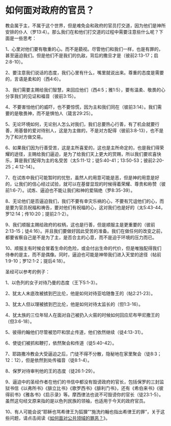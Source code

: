 # 如何面对政府的官员？



<p>教会属于主，不属于这个世界，但是难免会和政府的官员打交道，因为他们是神所安排的仆人（罗13:4）。那么我们在和他们打交道的过程中需要注意些什么呢？下面是一些思考：</p>

<p>1、心里对他们要有敬重的心。而不是藐视。尽管他们和我们一样，也是有罪的，甚至逼迫我们。但是他们不是我们的仇敌，背后的撒旦才是（彼前2:13-17；启2:8-10）。</p>

<p>2、要注意我们说话的态度，我们心里有什么，嘴里就说出来。尊重的态度是需要的，言语是柔和的（西4:6）。</p>

<p>3、我们需要主赐给我们智慧，来回应他们（西4:5；雅1:5），要有温柔、敬畏的心分享我们的见证和福音（彼前3:15）。</p>

<p>4、不要害怕他们的威吓，也不要惊慌，因为主和我们同在（彼前3:14）。我们需要的是敬畏神，而不是惧怕人（箴言29:25）。</p>

<p>5、无论环境如何，无论别人怎么对我们，我们总要热心行善，有了机会就要行善，用基督的爱对待别人，这是为主做的，不是对方配得（彼前3:8-13），也不是为了和对方做交易。</p>

<p>6、如果我们因为行善受苦，这是主所喜爱的，这也是主所命定的，也是我们得荣耀的途径，主赐给我们逼迫，是为了给我们天上更大的赏赐，所以我们要欢喜快乐，算是我们配得为主的名受苦（太5:11-12；徒5:40-41；13:50-53；彼前2:20-25；4:12-14）。</p>

<p>7、在试炼中我们可能暂时的忧愁，虽然人的用意可能是恶，但是神的用意是好的，让我们的信心经过试验，就可以在基督显现的时候得着荣耀、尊贵和称赞（彼前1:6-7）。试炼、逼迫也不能让我们和神的爱隔绝（罗8:35-39）。</p>

<p>8、无论他们是否逼迫我们，我们不要有幸灾乐祸的心，不要有咒诅他们的心，而是要为官员祝福和祷告，要对他们有祝福的心，这对我们也是好的（太5:43-44，罗12:14；传10:20；提前2:1-2）。</p>

<p>9、我们顺服主赐给政府的权柄，这也是行善，但是顺服主是更重要的（彼前2:13-15；徒4:16）。并且我们要做好因此受苦的准备。我们在做任何的改变之前，都要省察自己是不是为了主，是否合主的心意，而不是迫于环境的压力而已。</p>

<p>10、顺服主有时候会冒着生命的危险，或会付出生命的代价，但是唯独配得我们侍奉的是主，而不是偶像。同时，逼迫也可能是神带我们进入天堂的途径（帖前1:9-10；罗12:1-2；提后4:18）。</p>

<p>圣经可以参考的例子：</p>

<p>1、以色列的女子对待乃曼的态度（王下5:1-3）。</p>

<p>2、犹太人末底改被掳到巴比伦，他是如何对待亚哈随鲁王的（帖2:21-23）。</p>

<p>3、犹太人但以理被掳到巴比伦，他是如何对待太监长的（但1:3-16）。</p>

<p>4、犹太族的三位年轻人在面对自己被扔入火窑的时候如何回应尼布甲尼撒王的（但3:6-18）。</p>

<p>5、彼得约翰他们尽管被恐吓和禁止传道，他们依然继续（徒4:13-31）。</p>

<p>6、使徒们被抓和鞭打，依然聚会和传道（徒5:40-42）。</p>

<p>7、耶路撒冷教会大受逼迫之后，门徒不得不分散，隐秘地在家里聚会（徒8:3；12：12），但是依然到处传福音（徒8:1-4）。</p>

<p>8、保罗对待审判他的王的态度（徒26:1-29）。</p>

<p>9、逼迫中的圣经作者在他们的书信中都没有毁谤政府的官长，包括保罗的三封监狱书信《以弗所书》《腓立比书》《歌罗西书》《腓利门书》，还有《希伯来书》《彼得前书》《雅各书》《启示录》等。摩西律法也说不可毁谤你的官长（徒23:1-5）。虽然这句经文原来指的是以色列民族的领袖，也适用于今天的政府官员。</p>

<p>10、有人可能会说“耶稣也骂希律王为狐狸”“施洗约翰也指出希律王的罪”，关于这些问题，请点击阅读《<a href="/node/26420">如何面对公共领域的罪恶？</a>》。</p>